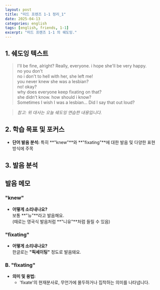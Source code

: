 ```yaml
---
layout: post
title: "미드 프렌즈 1-1 정리_1"
date: 2025-04-13
categories: english
tags: [english, friends, 1-1]
excerpt: "미드 프렌즈 1-1 의 쉐도잉."
---
```



## 1. 쉐도잉 텍스트
> I'll be fine, alright? Really, everyone. i hope she'll be very happy.  
> no you don't  
> no i don't to hell with her, she left me!  
> you never knew she was a lesbian?  
> no! okay?  
> why does everyone keep fixating on that?  
> she didn't know. how should i know?  
> Sometimes I wish I was a lesbian... Did I say that out loud?

> _참고: 위 대사는 오늘 쉐도잉 연습한 내용입니다._

## 2. 학습 목표 및 포커스 
- **단어 발음 분석:** 특히 **"knew"**와 **"fixating"**에 대한 발음 및 다양한 표현 방식에 주목

## 3. 발음 분석

## 발음 메모

### "knew"
- **어떻게 소리내나요?**  
  보통 **"뉴"**라고 발음해요.  
  (때로는 영국식 발음처럼 **"니유"**처럼 들릴 수 있음)

### "fixating"
- **어떻게 소리내나요?**  
  한글로는 **"픽세이팅"** 정도로 발음돼요.  

### B. "fixating"
- **의미 및 용법:**  
  - 'fixate'의 현재분사로, 무언가에 몰두하거나 집착하는 의미를 나타냅니다.

